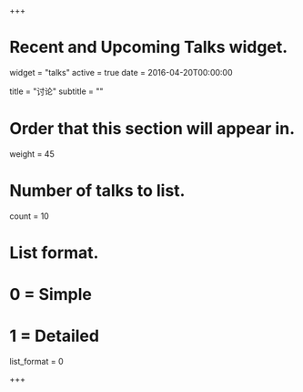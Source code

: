 +++
# Recent and Upcoming Talks widget.
widget = "talks"
active = true
date = 2016-04-20T00:00:00

title = "讨论"
subtitle = ""

# Order that this section will appear in.
weight = 45

# Number of talks to list.
count = 10

# List format.
#   0 = Simple
#   1 = Detailed
list_format = 0

+++

